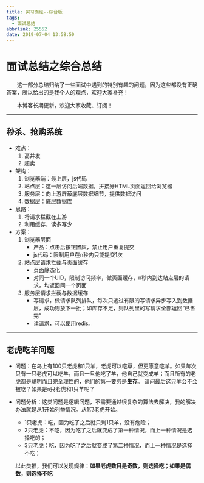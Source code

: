 ```yaml
---
title: 实习面经--综合版
tags:
  - 面试总结
abbrlink: 25552
date: 2019-07-04 13:58:50
---
```


# 面试总结之综合总结

&emsp;&emsp;这一部分总结归纳了一些面试中遇到的特别有趣的问题，因为这些都没有正确答案，所以给出的是我个人的观点，欢迎大家补充！

&emsp;&emsp;本博客长期更新，欢迎大家收藏、订阅！

<!-- more -->

---

## 秒杀、抢购系统

+ 难点：
  1. 高并发
  2. 超卖
+ 架构：
  1. 浏览器端：最上层，js代码
  2. 站点层：这一层访问后端数据，拼接好HTML页面返回给浏览器
  3. 服务层：向上游屏蔽底层数据细节，提供数据访问
  4. 数据层：底层数据库
+ 思路：
  1. 将请求拦截在上游
  2. 利用缓存，读多写少
+ 方案：
  1. 浏览器层面
     + 产品：点击后按钮置灰，禁止用户重复提交
     + js代码：限制用户在n秒内只能提交1次
  2. 站点层请求拦截与页面缓存
     + 页面静态化
     + 对同一个UID，限制访问频率，做页面缓存，n秒内到达站点层的请求，均返回同一个页面
  3. 服务层请求拦截与数据缓存
     + 写请求，做请求队列排队，每次只透过有限的写请求异步写入到数据层，成功则放下一批；如库存不足，则队列里的写请求全部返回“已售完”
     + 读请求，可以使用redis。

---

## 老虎吃羊问题

+ 问题：在岛上有100只老虎和1只羊，老虎可以吃草，但更愿意吃羊。如果每次只有一只老虎可以吃羊，而且一旦他吃了羊，他自己就变成羊；而且所有的老虎都是聪明而且完全理性的，他们的第一要务是**生存**。 请问最后这只羊会不会被吃？如果是`n`只老虎和1只羊呢？

+ 问题分析：这类问题是逻辑问题，不需要通过很复杂的算法去解决，我的解决办法就是从1开始列举情况。从1只老虎开始。

  + 1只老虎：吃，因为吃了之后就只剩1只羊，没有危险；
  + 2只老虎：不吃，因为吃了之后就变成了第一种情况，而上一种情况是选择吃的；
  + 3只老虎：吃，因为吃了之后就变成了第二种情况，而上一种情况是选择不吃；

  以此类推，我们可以发现规律：**如果老虎数目是奇数，则选择吃；如果是偶数，则选择不吃**

